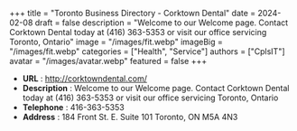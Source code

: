 +++
title = "Toronto Business Directory - Corktown Dental"
date = 2024-02-08
draft = false
description = "Welcome to our Welcome page. Contact Corktown Dental today at (416) 363-5353 or visit our office servicing Toronto, Ontario"
image = "/images/fit.webp"
imageBig = "/images/fit.webp"
categories = ["Health", "Service"]
authors = ["CplsIT"]
avatar = "/images/avatar.webp"
featured = false
+++


* **URL** :  http://corktowndental.com/
* **Description** : Welcome to our Welcome page. Contact Corktown Dental today at (416) 363-5353 or visit our office servicing Toronto, Ontario
* **Telephone** : 416-363-5353
* **Address** : 184 Front St. E. Suite 101
Toronto, ON M5A 4N3